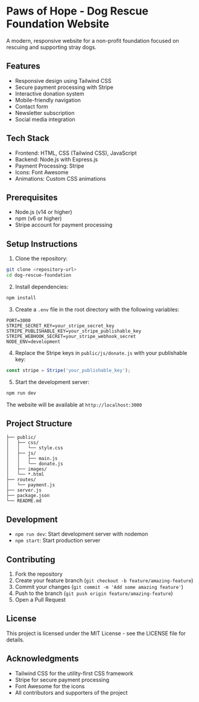 # Paws of Hope - Dog Rescue Foundation Website

A modern, responsive website for a non-profit foundation focused on rescuing and supporting stray dogs.

## Features

- Responsive design using Tailwind CSS
- Secure payment processing with Stripe
- Interactive donation system
- Mobile-friendly navigation
- Contact form
- Newsletter subscription
- Social media integration

## Tech Stack

- Frontend: HTML, CSS (Tailwind CSS), JavaScript
- Backend: Node.js with Express.js
- Payment Processing: Stripe
- Icons: Font Awesome
- Animations: Custom CSS animations

## Prerequisites

- Node.js (v14 or higher)
- npm (v6 or higher)
- Stripe account for payment processing

## Setup Instructions

1. Clone the repository:
```bash
git clone <repository-url>
cd dog-rescue-foundation
```

2. Install dependencies:
```bash
npm install
```

3. Create a `.env` file in the root directory with the following variables:
```
PORT=3000
STRIPE_SECRET_KEY=your_stripe_secret_key
STRIPE_PUBLISHABLE_KEY=your_stripe_publishable_key
STRIPE_WEBHOOK_SECRET=your_stripe_webhook_secret
NODE_ENV=development
```

4. Replace the Stripe keys in `public/js/donate.js` with your publishable key:
```javascript
const stripe = Stripe('your_publishable_key');
```

5. Start the development server:
```bash
npm run dev
```

The website will be available at `http://localhost:3000`

## Project Structure

```
├── public/
│   ├── css/
│   │   └── style.css
│   ├── js/
│   │   ├── main.js
│   │   └── donate.js
│   ├── images/
│   └── *.html
├── routes/
│   └── payment.js
├── server.js
├── package.json
└── README.md
```

## Development

- `npm run dev`: Start development server with nodemon
- `npm start`: Start production server

## Contributing

1. Fork the repository
2. Create your feature branch (`git checkout -b feature/amazing-feature`)
3. Commit your changes (`git commit -m 'Add some amazing feature'`)
4. Push to the branch (`git push origin feature/amazing-feature`)
5. Open a Pull Request

## License

This project is licensed under the MIT License - see the LICENSE file for details.

## Acknowledgments

- Tailwind CSS for the utility-first CSS framework
- Stripe for secure payment processing
- Font Awesome for the icons
- All contributors and supporters of the project 